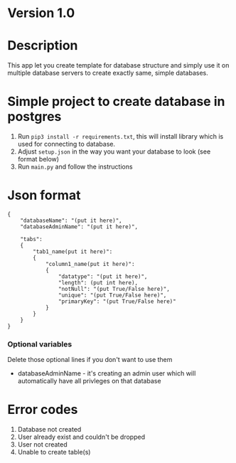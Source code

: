 # Version 1.0

# Description

This app let you create template for database structure and simply use it on multiple database servers to create exactly same, simple databases. 

# Simple project to create database in postgres

1. Run ```pip3 install -r requirements.txt```, this will install library which is used for connecting to database.
2. Adjust ```setup.json``` in the way you want your database to look (see format below)
3. Run ```main.py``` and follow the instructions

# Json format
```
{
    "databaseName": "(put it here)",
    "databaseAdminName": "(put it here)",

    "tabs":
    {
        "tab1_name(put it here)": 
        {
            "column1_name(put it here)":
            {
                "datatype": "(put it here)",
                "length": (put int here),
                "notNull": "(put True/False here)",
                "unique": "(put True/False here)",
                "primaryKey": "(put True/False here)"
            }
        }
    }
}
```

### Optional variables

Delete those optional lines if you don't want to use them

- databaseAdminName - it's creating an admin user which will automatically have all privleges on that database

# Error codes

1. Database not created
2. User already exist and couldn't be dropped
3. User not created
4. Unable to create table(s)